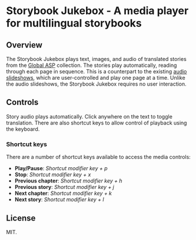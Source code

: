 # Storybook Jukebox - A media player for multilingual storybooks

## Overview

The Storybook Jukebox plays text, images, and audio of translated stories from the [Global ASP](https://github.com/global-asp/global-asp) collection. The stories play automatically, reading through each page in sequence. This is a counterpart to the existing [audio slideshows](https://global-asp.github.io/audio), which are user-controlled and play one page at a time. Unlike the audio slideshows, the Storybook Jukebox requires no user interaction.

## Controls

Story audio plays automatically. Click anywhere on the text to toggle translation. There are also shortcut keys to allow control of playback using the keyboard.

### Shortcut keys

There are a number of shortcut keys available to access the media controls:

* **Play/Pause**: _Shortcut modifier key + p_
* **Stop**: _Shortcut modifier key + x_
* **Previous chapter**: _Shortcut modifier key + h_
* **Previous story**: _Shortcut modifier key + j_
* **Next chapter**: _Shortcut modifier key + k_
* **Next story**: _Shortcut modifier key + l_

## License

MIT.
